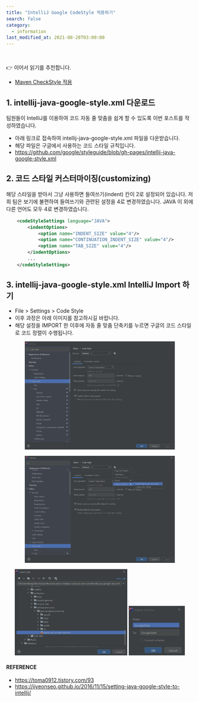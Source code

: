 ```yaml
---
title: "IntelliJ Google CodeStyle 적용하기"
search: false
category:
  - information
last_modified_at: 2021-08-28T03:00:00
---
```


<br>

👉 이어서 읽기를 추천합니다.
- [Maven CheckStyle 적용][maven-checkstyle-link]

## 1. intellij-java-google-style.xml 다운로드
팀원들이 IntelliJ를 이용하여 코드 자동 줄 맞춤을 쉽게 할 수 있도록 이번 포스트를 작성하였습니다. 
- 아래 링크로 접속하여 intellij-java-google-style.xml 파일을 다운받습니다. 
- 해당 파일은 구글에서 사용하는 코드 스타일 규칙입니다.
- <https://github.com/google/styleguide/blob/gh-pages/intellij-java-google-style.xml>

## 2. 코드 스타일 커스터마이징(customizing)

해당 스타일을 받아서 그냥 사용하면 들여쓰기(indent) 칸이 2로 설정되어 있습니다. 
저희 팀은 보기에 불편하여 들여쓰기와 관련된 설정을 4로 변경하였습니다. 
JAVA 이 외에 다른 언어도 모두 4로 변경하였습니다.

```xml
    <codeStyleSettings language="JAVA">
        <indentOptions>
            <option name="INDENT_SIZE" value="4"/>
            <option name="CONTINUATION_INDENT_SIZE" value="4"/>
            <option name="TAB_SIZE" value="4"/>
        </indentOptions>
        ...
    </codeStyleSettings>
```

## 3. intellij-java-google-style.xml IntelliJ Import 하기
- File > Settings > Code Style
- 이후 과정은 아래 이미지를 참고하시길 바랍니다.
- 해당 설정을 IMPORT 한 이후에 자동 줄 맞춤 단축키를 누르면 구글의 코드 스타일로 코드 정렬이 수행됩니다.

<p align="center"><img src="/images/intellij-google-codestyle-1.JPG" width="80%"></p>
<p align="center"><img src="/images/intellij-google-codestyle-2.JPG" width="80%"></p>

<div align="center">
    <img src="/images/intellij-google-codestyle-3.JPG" width="60%">
    <img src="/images/intellij-google-codestyle-4.JPG" width="30%">
</div>

#### REFERENCE
- <https://toma0912.tistory.com/93>
- <https://jiyeonseo.github.io/2016/11/15/setting-java-google-style-to-intellij/>

[maven-checkstyle-link]: https://junhyunny.github.io/information/maven/maven-checkstyle/